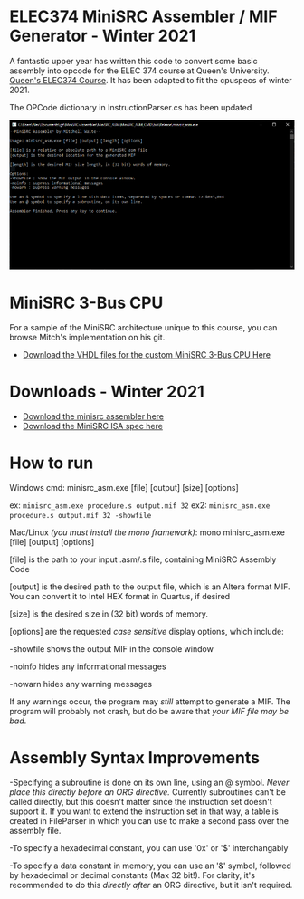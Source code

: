 # ELEC374 MiniSRC Assembler / MIF Generator - Winter 2021

A fantastic upper year has written this code to convert some basic assembly into opcode for the ELEC 374 course at Queen's University. [Queen's ELEC374 Course](https://www.ece.queensu.ca/undergraduate/courses/elec-374.html). It has been adapted to fit the cpuspecs of winter 2021.

The OPCode dictionary in InstructionParser.cs has been updated

!["Screenshot of the program"](Screenshot.png)

# MiniSRC 3-Bus CPU

For a sample of the MiniSRC architecture unique to this course, you can browse Mitch's implementation on his git.

* [Download the VHDL files for the custom MiniSRC 3-Bus CPU Here](https://github.com/mitchellwaite/MiniSRC-CPU)

# Downloads - Winter 2021
* [Download the minisrc assembler here](https://github.com/alexjmck/MiniSRC-Assembler/raw/master/MiniSRC_ASM/MiniSRC_ASM_CMD/bin/Debug/minisrc_asm.exe)
* [Download the MiniSRC ISA spec here](https://github.com/alexjmck/MiniSRC-Assembler/raw/master/CPU_Spec.pdf)

# How to run

Windows cmd: minisrc_asm.exe [file] [output] [size] [options]

ex: `minisrc_asm.exe procedure.s output.mif 32`
ex2: `minisrc_asm.exe procedure.s output.mif 32 -showfile`

Mac/Linux *(you must install the mono framework)*: mono minisrc_asm.exe [file] [output] [options]

[file] is the path to your input .asm/.s file, containing MiniSRC Assembly Code

[output] is the desired path to the output file, which is an Altera format MIF. You can convert it to Intel HEX format in Quartus, if desired

[size] is the desired size in (32 bit) words of memory.

[options] are the requested *case sensitive* display options, which include:

-showfile shows the output MIF in the console window

-noinfo hides any informational messages

-nowarn hides any warning messages

If any warnings occur, the program may *still* attempt to generate a MIF. The program will probably not crash, but do be aware that *your MIF file may be bad*.

# Assembly Syntax Improvements

-Specifying a subroutine is done on its own line, using an @ symbol. *Never place this directly before an ORG directive.* Currently subroutines can't be called directly, but this doesn't matter since the instruction set doesn't support it. If you want to extend the instruction set in that way, a table is created in FileParser in which you can use to make a second pass over the assembly file.

-To specify a hexadecimal constant, you can use '0x' or '$' interchangably

-To specify a data constant in memory, you can use an '&' symbol, followed by hexadecimal or decimal constants (Max 32 bit!). For clarity, it's recommended to do this *directly after* an ORG directive, but it isn't required.
